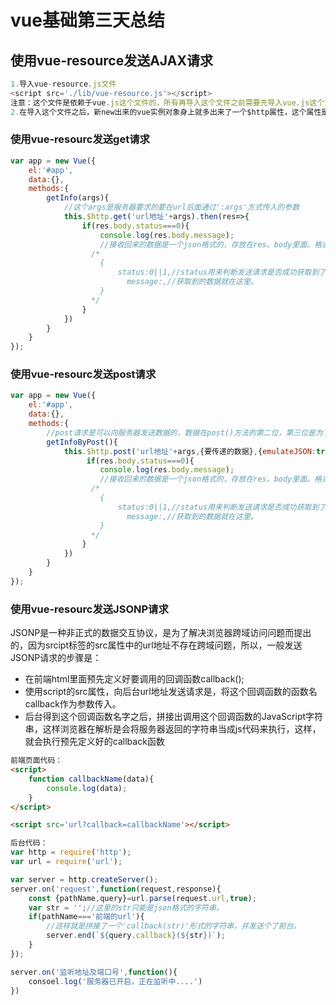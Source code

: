 # vue基础第三天总结

## 使用vue-resource发送AJAX请求

```javascript
1.导入vue-resource.js文件
<script src='./lib/vue-resource.js'></script>
注意：这个文件是依赖于vue.js这个文件的，所有再导入这个文件之前需要先导入vue.js这个文件。
2.在导入这个文件之后，新new出来的vue实例对象身上就多出来了一个$http属性，这个属性是一个对象，对象中就有发送AJAX的相关API
```

### 使用vue-resourc发送get请求

```javascript
var app = new Vue({
    el:'#app',
    data:{},
    methods:{
        getInfo(args){
            //这个args是服务器要求的要在url后面通过':args'方式传入的参数
            this.$http.get('url地址'+args).then(res=>{
                if(res.body.status===0){
                    console.log(res.body.message);
                    //接收回来的数据是一个json格式的，存放在res。body里面。格式如下：
                  /*
                  	{
						status:0||1,//status用来判断发送请求是否成功获取到了数据
                     	  message:,//获取到的数据就在这里。
                  	}	                  
                  */
                }
            })
        }
    }
});
```

### 使用vue-resourc发送post请求

```javascript
var app = new Vue({
    el:'#app',
    data:{},
    methods:{
        //post请求是可以向服务器发送数据的，数据在post()方法的第二位，第三位是为了设置表单提交数据的格式。
        getInfoByPost(){
            this.$http.post('url地址'+args,{要传递的数据},{emulateJSON:true}).then(res=>{
                 if(res.body.status===0){
                    console.log(res.body.message);
                    //接收回来的数据是一个json格式的，存放在res。body里面。格式如下：
                  /*
                  	{
						status:0||1,//status用来判断发送请求是否成功获取到了数据
                     	  message:,//获取到的数据就在这里。
                  	}	                  
                  */
                }
            })
        }
    }
});
```

### 使用vue-resourc发送JSONP请求

JSONP是一种非正式的数据交互协议，是为了解决浏览器跨域访问问题而提出的，因为srcipt标签的src属性中的url地址不存在跨域问题，所以，一般发送JSONP请求的步骤是：

+ 在前端html里面预先定义好要调用的回调函数callback();
+ 使用script的src属性，向后台url地址发送请求是，将这个回调函数的函数名callback作为参数传入。
+ 后台得到这个回调函数名字之后，拼接出调用这个回调函数的JavaScript字符串，这样浏览器在解析是会将服务器返回的字符串当成js代码来执行，这样，就会执行预先定义好的callback函数

```html
前端页面代码：
<script>
    function callbackName(data){
        console.log(data);
    }
</script>

<script src='url?callback=callbackName'></script>
```

```javascript
后台代码：
var http = require('http');
var url = require('url');

var server = http.createServer();
server.on('request',function(request,response){
    const {pathName,query}=url.parse(request.url,true);
    var str = '';//这里的str只能是json格式的字符串。
    if(pathName==='前端的url'){
        //这样就是拼接了一个'callback(str)'形式的字符串，并发送个了前台。
        server.end(`${query.callback}(${str})`);
    }
});

server.on('监听地址及端口号',function(){
    consoel.log('服务器已开启，正在监听中....')
})
```

